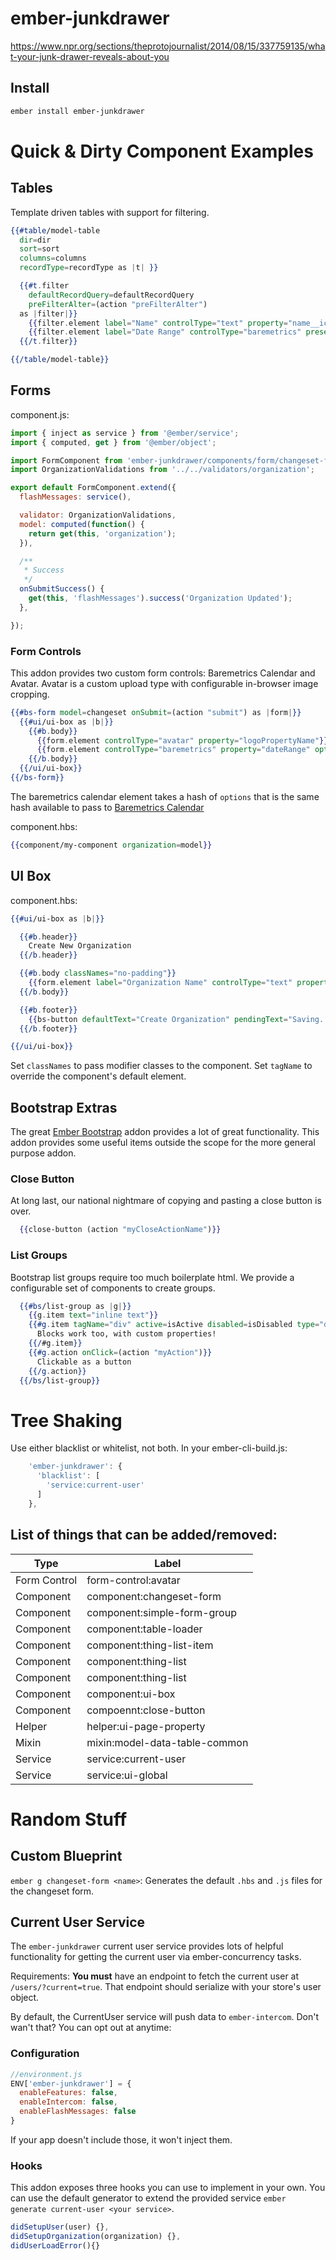 # ember-junkdrawer
https://www.npr.org/sections/theprotojournalist/2014/08/15/337759135/what-your-junk-drawer-reveals-about-you

## Install
```bash
ember install ember-junkdrawer
```

# Quick & Dirty Component Examples
## Tables
Template driven tables with support for filtering.

```handlebars
{{#table/model-table
  dir=dir
  sort=sort
  columns=columns
  recordType=recordType as |t| }}

  {{#t.filter
    defaultRecordQuery=defaultRecordQuery
    preFilterAlter=(action "preFilterAlter")
  as |filter|}}
    {{filter.element label="Name" controlType="text" property="name__icontains"}}
    {{filter.element label="Date Range" controlType="baremetrics" presets=dateFilterPresets property="daterange"}}
  {{/t.filter}}

{{/table/model-table}}
```

## Forms

component.js:
```js
import { inject as service } from '@ember/service';
import { computed, get } from '@ember/object';

import FormComponent from 'ember-junkdrawer/components/form/changeset-form';
import OrganizationValidations from '../../validators/organization';

export default FormComponent.extend({
  flashMessages: service(),

  validator: OrganizationValidations,
  model: computed(function() {
    return get(this, 'organization');
  }),

  /**
   * Success
   */
  onSubmitSuccess() {
    get(this, 'flashMessages').success('Organization Updated');
  },

});
```

### Form Controls
This addon provides two custom form controls: Baremetrics Calendar and Avatar.
Avatar is a custom upload type with configurable in-browser image cropping.

```handlebars
{{#bs-form model=changeset onSubmit=(action "submit") as |form|}}
  {{#ui/ui-box as |b|}}
    {{#b.body}}
      {{form.element controlType="avatar" property="logoPropertyName"}}
      {{form.element controlType="baremetrics" property="dateRange" options=(hash presets=presets)}}
    {{/b.body}}
  {{/ui/ui-box}}
{{/bs-form}}
```

The baremetrics calendar element takes a hash of `options` that is the same hash available to pass
to [Baremetrics Calendar](https://github.com/davewasmer/ember-baremetrics-calendar/pull/12)

component.hbs:
```handlebars
{{component/my-component organization=model}}
```

## UI Box
component.hbs:
```handlebars
{{#ui/ui-box as |b|}}

  {{#b.header}}
    Create New Organization
  {{/b.header}}

  {{#b.body classNames="no-padding"}}
    {{form.element label="Organization Name" controlType="text" property="name"}}
  {{/b.body}}

  {{#b.footer}}
    {{bs-button defaultText="Create Organization" pendingText="Saving..." buttonType="submit"}}
  {{/b.footer}}

{{/ui/ui-box}}
```
Set `classNames` to pass modifier classes to the component.
Set `tagName` to override the component's default element.

## Bootstrap Extras
The great [Ember Bootstrap](http://www.ember-bootstrap.com/) addon provides a lot of great functionality.
This addon provides some useful items outside the scope for the more general purpose addon.

### Close Button
At long last, our national nightmare of copying and pasting a close button is over.

```hbs
  {{close-button (action "myCloseActionName")}}
```

### List Groups
Bootstrap list groups require too much boilerplate html. We provide a configurable set
of components to create groups.

```hbs
  {{#bs/list-group as |g|}}
    {{g.item text="inline text"}}
    {{#g.item tagName="div" active=isActive disabled=isDisabled type="danger"}}
      Blocks work too, with custom properties!
    {{/#g.item}}
    {{#g.action onClick=(action "myAction")}}
      Clickable as a button
    {{/g.action}}
  {{/bs/list-group}}
```

# Tree Shaking
Use either blacklist or whitelist, not both.
In your ember-cli-build.js:

```js
    'ember-junkdrawer': {
      'blacklist': [
        'service:current-user'
      ]
    },
```

## List of things that can be added/removed:
| Type          |       Label |
| ------------- | ------------- |
| Form Control  | form-control:avatar  |
| Component  | component:changeset-form  |
| Component  | component:simple-form-group  |
| Component  | component:table-loader  |
| Component  | component:thing-list-item  |
| Component  | component:thing-list  |
| Component  | component:thing-list  |
| Component  | component:ui-box  |
| Component  | compoennt:close-button |
| Helper  | helper:ui-page-property  |
| Mixin  | mixin:model-data-table-common  |
| Service  | service:current-user  |
| Service  | service:ui-global  |


# Random Stuff

## Custom Blueprint
`ember g changeset-form <name>`: Generates the default `.hbs` and `.js` files for
the changeset form.

## Current User Service
The `ember-junkdrawer` current user service provides lots of helpful functionality
for getting the current user via ember-concurrency tasks.

Requirements:
**You must** have an endpoint to fetch the current user at `/users/?current=true`.
That endpoint should serialize with your store's user object.

By default, the CurrentUser service will push data to `ember-intercom`. Don't wan't that? You can opt out at anytime:

### Configuration

```js
//environment.js
ENV['ember-junkdrawer'] = {
  enableFeatures: false,
  enableIntercom: false,
  enableFlashMessages: false
}
```

If your app doesn't include those, it won't inject them.

### Hooks
This addon exposes three hooks you can use to implement in your own. You can use the default
generator to extend the provided service `ember generate current-user <your service>`.

```js
didSetupUser(user) {},
didSetupOrganization(organization) {},
didUserLoadError(){}
```
